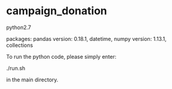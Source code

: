 # campaign_donation
python2.7

packages: 
pandas version: 0.18.1, 
datetime, 
numpy version: 1.13.1, 
collections

To run the python code, please simply enter:

./run.sh

in the main directory.


